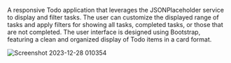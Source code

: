 A responsive Todo application that leverages the JSONPlaceholder service to display and filter tasks. The user can customize the displayed range of tasks and apply filters for showing all tasks, completed tasks, or those that are not completed. The user interface is designed using Bootstrap, featuring a clean and organized display of Todo items in a card format.

![Screenshot 2023-12-28 010354](https://github.com/KovacevicAleksa/Responsive-Todo-Filter-Boostrap-/assets/48535139/014fdff1-9b57-4c60-a241-6993edf0239b)
